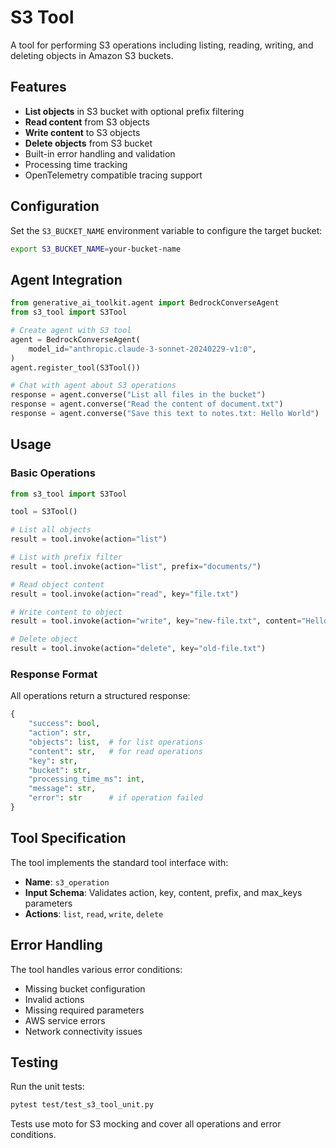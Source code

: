 # S3 Tool

A tool for performing S3 operations including listing, reading, writing, and deleting objects in Amazon S3 buckets.

## Features

- **List objects** in S3 bucket with optional prefix filtering
- **Read content** from S3 objects
- **Write content** to S3 objects
- **Delete objects** from S3 bucket
- Built-in error handling and validation
- Processing time tracking
- OpenTelemetry compatible tracing support

## Configuration

Set the `S3_BUCKET_NAME` environment variable to configure the target bucket:

```bash
export S3_BUCKET_NAME=your-bucket-name
```

## Agent Integration

```python
from generative_ai_toolkit.agent import BedrockConverseAgent
from s3_tool import S3Tool

# Create agent with S3 tool
agent = BedrockConverseAgent(
    model_id="anthropic.claude-3-sonnet-20240229-v1:0",
)
agent.register_tool(S3Tool())

# Chat with agent about S3 operations
response = agent.converse("List all files in the bucket")
response = agent.converse("Read the content of document.txt")
response = agent.converse("Save this text to notes.txt: Hello World")
```

## Usage

### Basic Operations

```python
from s3_tool import S3Tool

tool = S3Tool()

# List all objects
result = tool.invoke(action="list")

# List with prefix filter
result = tool.invoke(action="list", prefix="documents/")

# Read object content
result = tool.invoke(action="read", key="file.txt")

# Write content to object
result = tool.invoke(action="write", key="new-file.txt", content="Hello World")

# Delete object
result = tool.invoke(action="delete", key="old-file.txt")
```

### Response Format

All operations return a structured response:

```python
{
    "success": bool,
    "action": str,
    "objects": list,  # for list operations
    "content": str,   # for read operations
    "key": str,
    "bucket": str,
    "processing_time_ms": int,
    "message": str,
    "error": str      # if operation failed
}
```

## Tool Specification

The tool implements the standard tool interface with:

- **Name**: `s3_operation`
- **Input Schema**: Validates action, key, content, prefix, and max_keys parameters
- **Actions**: `list`, `read`, `write`, `delete`

## Error Handling

The tool handles various error conditions:

- Missing bucket configuration
- Invalid actions
- Missing required parameters
- AWS service errors
- Network connectivity issues

## Testing

Run the unit tests:

```bash
pytest test/test_s3_tool_unit.py
```

Tests use moto for S3 mocking and cover all operations and error conditions.
